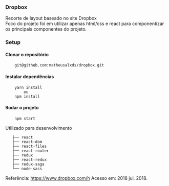 ### Dropbox
Recorte de layout baseado no site Dropbox    <br>
Foco do projeto foi em utilizar apenas html/css e react para
componentizar os principais componentes do projeto.

### Setup
#### Clonar o repositório
```
    git@github.com:matheusalxds/dropbox.git
```

#### Instalar dependências
```
    yarn install
        ou
    npm install
```

#### Rodar o projeto
```
    npm start
```

Utilizado para desenvolvimento
```
   ├── react
   ├── react-dom
   ├── react-files
   ├── react-router
   ├── redux
   ├── react-redux
   ├── redux-saga
   └── node-sass
```


Referência:
 <https://www.dropbox.com/h> Acesso em: 2018 jul. 2018.
